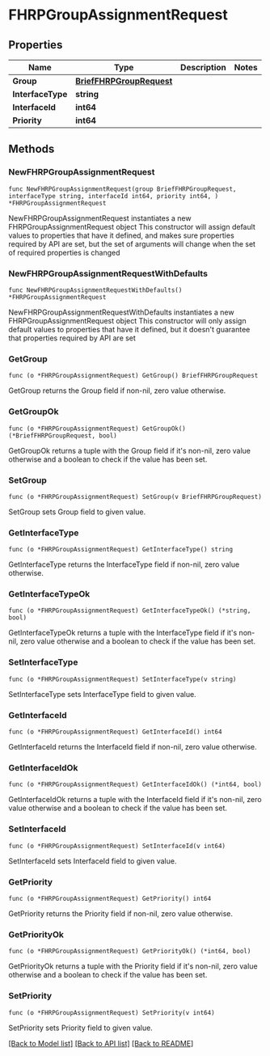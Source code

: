 # FHRPGroupAssignmentRequest

## Properties

Name | Type | Description | Notes
------------ | ------------- | ------------- | -------------
**Group** | [**BriefFHRPGroupRequest**](BriefFHRPGroupRequest.md) |  | 
**InterfaceType** | **string** |  | 
**InterfaceId** | **int64** |  | 
**Priority** | **int64** |  | 

## Methods

### NewFHRPGroupAssignmentRequest

`func NewFHRPGroupAssignmentRequest(group BriefFHRPGroupRequest, interfaceType string, interfaceId int64, priority int64, ) *FHRPGroupAssignmentRequest`

NewFHRPGroupAssignmentRequest instantiates a new FHRPGroupAssignmentRequest object
This constructor will assign default values to properties that have it defined,
and makes sure properties required by API are set, but the set of arguments
will change when the set of required properties is changed

### NewFHRPGroupAssignmentRequestWithDefaults

`func NewFHRPGroupAssignmentRequestWithDefaults() *FHRPGroupAssignmentRequest`

NewFHRPGroupAssignmentRequestWithDefaults instantiates a new FHRPGroupAssignmentRequest object
This constructor will only assign default values to properties that have it defined,
but it doesn't guarantee that properties required by API are set

### GetGroup

`func (o *FHRPGroupAssignmentRequest) GetGroup() BriefFHRPGroupRequest`

GetGroup returns the Group field if non-nil, zero value otherwise.

### GetGroupOk

`func (o *FHRPGroupAssignmentRequest) GetGroupOk() (*BriefFHRPGroupRequest, bool)`

GetGroupOk returns a tuple with the Group field if it's non-nil, zero value otherwise
and a boolean to check if the value has been set.

### SetGroup

`func (o *FHRPGroupAssignmentRequest) SetGroup(v BriefFHRPGroupRequest)`

SetGroup sets Group field to given value.


### GetInterfaceType

`func (o *FHRPGroupAssignmentRequest) GetInterfaceType() string`

GetInterfaceType returns the InterfaceType field if non-nil, zero value otherwise.

### GetInterfaceTypeOk

`func (o *FHRPGroupAssignmentRequest) GetInterfaceTypeOk() (*string, bool)`

GetInterfaceTypeOk returns a tuple with the InterfaceType field if it's non-nil, zero value otherwise
and a boolean to check if the value has been set.

### SetInterfaceType

`func (o *FHRPGroupAssignmentRequest) SetInterfaceType(v string)`

SetInterfaceType sets InterfaceType field to given value.


### GetInterfaceId

`func (o *FHRPGroupAssignmentRequest) GetInterfaceId() int64`

GetInterfaceId returns the InterfaceId field if non-nil, zero value otherwise.

### GetInterfaceIdOk

`func (o *FHRPGroupAssignmentRequest) GetInterfaceIdOk() (*int64, bool)`

GetInterfaceIdOk returns a tuple with the InterfaceId field if it's non-nil, zero value otherwise
and a boolean to check if the value has been set.

### SetInterfaceId

`func (o *FHRPGroupAssignmentRequest) SetInterfaceId(v int64)`

SetInterfaceId sets InterfaceId field to given value.


### GetPriority

`func (o *FHRPGroupAssignmentRequest) GetPriority() int64`

GetPriority returns the Priority field if non-nil, zero value otherwise.

### GetPriorityOk

`func (o *FHRPGroupAssignmentRequest) GetPriorityOk() (*int64, bool)`

GetPriorityOk returns a tuple with the Priority field if it's non-nil, zero value otherwise
and a boolean to check if the value has been set.

### SetPriority

`func (o *FHRPGroupAssignmentRequest) SetPriority(v int64)`

SetPriority sets Priority field to given value.



[[Back to Model list]](../README.md#documentation-for-models) [[Back to API list]](../README.md#documentation-for-api-endpoints) [[Back to README]](../README.md)


